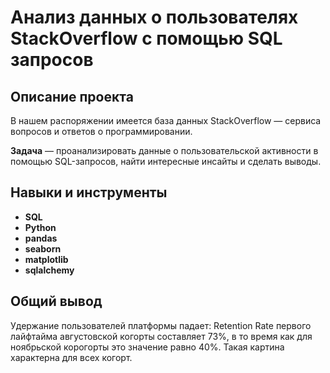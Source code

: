 # Анализ данных о пользователях StackOverflow с помощью SQL запросов

## Описание проекта

В нашем распоряжении имеется база данных StackOverflow — сервиса вопросов и ответов о программировании.

**Задача** — проанализировать данные о пользовательской активности в помощью SQL-запросов, найти интересные инсайты и сделать выводы.

## Навыки и инструменты

- **SQL**
- **Python**
- **pandas**
- **seaborn**
- **matplotlib**
- **sqlalchemy**

## Общий вывод

Удержание пользователей платформы падает: Retention Rate первого лайфтайма августовской когорты составляет 73%, в то время как для ноябрьской корогорты это значение равно 40%. Такая картина характерна для всех когорт. 
